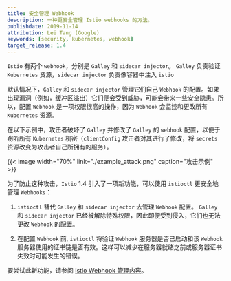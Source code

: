 ```yaml
---
title: 安全管理 Webhook
description: 一种更安全管理 Istio webhooks 的方法。 
publishdate: 2019-11-14
attribution: Lei Tang (Google)
keywords: [security, kubernetes, webhook]
target_release: 1.4
---
```


`Istio` 有两个 `webhook`，分别是 `Galley` 和 `sidecar injector`。
`Galley` 负责验证 `Kubernetes` 资源，`sidecar injector` 负责像容器中注入 `istio`

默认情况下，`Galley` 和 `sidecar injector` 管理它们自己 `Webhook` 的配置。如果出现漏洞（例如，缓冲区溢出）它们便会受到威胁，可能会带来一些安全隐患。所以，配置 `Webhook` 是一项权限很高的操作，因为 `Webhook` 会监控和更改所有 `Kubernetes` 资源。

在以下示例中，攻击者破坏了 `Galley` 并修改了 `Galley` 的 `webhook` 配置，以便于窃听所有 `Kubernetes` 机密（`clientConfig` 攻击者对其进行了修改，将 `secrets` 资源改变为攻击者自己所拥有的服务）。

{{< image width="70%"
    link="./example_attack.png"
    caption="攻击示例"
    >}}

为了防止这种攻击，`Istio` 1.4 引入了一项新功能，可以使用 `istioctl` 更安全地管理 `Webhooks`：

1. `istioctl` 替代 `Galley` 和 `sidecar injector` 去管理 `Webhook` 配置。
`Galley` 和 `sidecar injector` 已经被解除特殊权限，因此即便受到侵入，它们也无法更改 `Webhook` 的配置。

2. 在配置 `Webhook` 前, `istioctl` 将验证 `Webhook` 服务器是否已启动和该 `Webhook` 服务器使用的证书链是否有效。这样可以减少在服务器就绪之前或服务器证书失效时可能发生的错误。

要尝试此新功能，请参阅 [Istio Webhook 管理内容](/zh/docs/tasks/security/webhook)。
